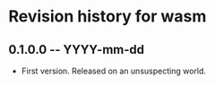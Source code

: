 # Revision history for wasm

## 0.1.0.0 -- YYYY-mm-dd

* First version. Released on an unsuspecting world.
